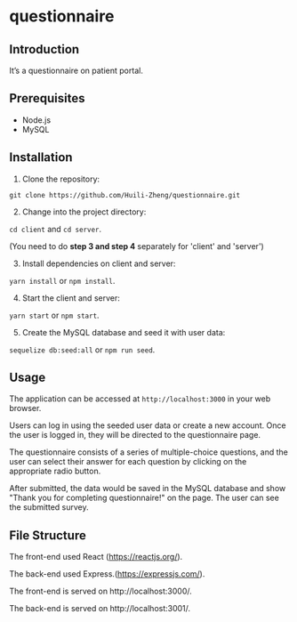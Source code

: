# questionnaire
## Introduction
It’s a questionnaire on patient portal.

## Prerequisites

- Node.js
- MySQL

## Installation

1. Clone the repository:

  `git clone https://github.com/Huili-Zheng/questionnaire.git`

2. Change into the project directory:

  `cd client`  and `cd server`.
  
  (You need to do **step 3 and step 4** separately for 'client' and 'server')

3. Install dependencies on client and server:

  `yarn install` or `npm install`.

4. Start the client and server:

  `yarn start` or `npm start`.

5. Create the MySQL database and seed it with user data:

  `sequelize db:seed:all` or `npm run seed`.

## Usage

The application can be accessed at `http://localhost:3000` in your web browser. 

Users can log in using the seeded user data or create a new account. Once the user is logged in, they will be directed to the questionnaire page. 

The questionnaire consists of a series of multiple-choice questions, and the user can select their answer for each question by clicking on the appropriate radio button. 

After submitted, the data would be saved in the MySQL database and show "Thank you for completing questionnaire!" on the page. The user can see the submitted survey.

## File Structure

The front-end used React (https://reactjs.org/).

The back-end used Express.(https://expressjs.com/).

The front-end is served on http://localhost:3000/.

The back-end is served on http://localhost:3001/.
